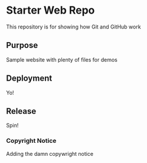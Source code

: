 # Starter Web Repo

This repository is for showing how Git and GitHub work

## Purpose

Sample website with plenty of files for demos

## Deployment

Yo!

## Release

Spin!

### Copyright Notice 
Adding the damn copywright notice